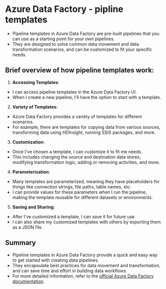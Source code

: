 # Azure Data Factory - pipline templates

* Pipeline templates in Azure Data Factory are pre-built pipelines that you can use as a starting point for your own pipelines.
* They are designed to solve common data movement and data transformation scenarios, and can be customized to fit your specific needs.

## Brief overview of how pipeline templates work:

1. **Accessing Templates**:
* I can access pipeline templates in the Azure Data Factory UI.
* When I create a new pipeline, I'll have the option to start with a template.

2. **Variety of Templates**:
* Azure Data Factory provides a variety of templates for different scenarios.
* For example, there are templates for copying data from various sources, transforming data using HDInsight, running SSIS packages, and more.

3. **Customization**:
* Once I've chosen a template, I can customize it to fit me needs.
* This includes changing the source and destination data stores, modifying transformation logic, adding or removing activities, and more.

4. **Parameterization**:
* Many templates are parameterized, meaning they have placeholders for things like connection strings, file paths, table names, etc.
* I can provide values for these parameters when I run the pipeline, making the template reusable for different datasets or environments.

5. **Saving and Sharing**:
* After I've customized a template, I can save it for future use.
* I can also share my customized templates with others by exporting them as a JSON file.

## Summary
* Pipeline templates in Azure Data Factory provide a quick and easy way to get started with creating data pipelines.
* They encapsulate best practices for data movement and transformation, and can save time and effort in building data workflows.
* For more detailed information, refer to the [official Azure Data Factory documentation](https://docs.microsoft.com/en-us/azure/data-factory/quickstart-create-data-factory-portal#create-a-pipeline).
